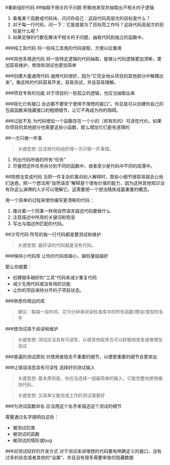#重新组织代码
##抽取不相关的子问题
积极地发现并抽取出不相关的子逻辑

1. 看看某个函数或代码块，问问你自己：这段代码高层次的目标是什么？
2. 对于每一行代码，问一下：它是直接为了目标而工作吗？这段代码高层次的目标是什么呢？
3. 如果足够的行数在解决不相关的子问题，抽取代码到独立的函数中。

###纯工具代码
将一些纯工具类的代码提取，方便以后重用

###其他多用途代码
将一些特定逻辑的代码抽取，能够让代码逻辑更加清晰，更加容易维护，修改和测试也更加简单

###创建大量通用代码
通用代码很好，因为“它完全地从项目的其他部分中解耦出来”。像这样的代码容易开发，容易测试，并且容易理解。

###项目专有的功能
对于项目的一些孤立的逻辑，也应当抽取出来

###简化已有接口
永远都不要安于使用不理想的接口”。你总是可以创建你自己的包装函数来隐藏接口的粗陋细节，让它不再成为你的阻碍。

###过犹不及
为代码增加一个函数存在一个小的（却有形的）可读性代价。如果你项目的其他部分也需要这些小函数，那么增加它们是有道理的

##一次只做一件事

> 关键思想: 应该把代码组织得一次只做一件事情。

1. 列出代码所做的所有“任务”
2. 尽量把这件任务拆分到不同的函数中，或者至少是代码中不同的段落中。


##把想法变成代码
当把一件复杂的事向别人解释时，那些小细节很容易就会让他们迷惑。把一个想法用“自然语言”解释是个很有价值的能力，因为这样其他知识没有你这么渊博的人才可以理解它。这需要把一个想法精炼成最重要的概念。

用一个简单的过程来使你编写更清晰的代码：

1. 像对着一个同事一样用自然语言描述代码要做什么
2. 注意描述中所用的关键词和短语
3. 写出与描述所匹配的代码。

##少写代码
所写的每一行代码都是要测试和维护

> 关键思想: 最好读的代码就是没有代码。

###保持小代码库
让你的代码库越小，越轻量级越好

那么你就要： 

* 创建越多越好的“工具”代码来减少重复代码
* 减少无用代码或没有用的功能
* 让你的项目保持分开的子项目状态。

###熟悉你周边的库
> 建议：每隔一段时间，花15分钟来阅读标准库中的所有函数/模块/类型的名字

###使测试易于阅读和维护
> 关键思想: 测试应当具有可读性，以便其他程序员可以舒服地改变或者增加测试

###普遍的测试原则
对使用者隐去不重要的细节，以便更重要的细节会更突出

###让错误消息具有可读性
选择好的测试输入

> 关键思想: 基本原则是，你应当选择一组最简单的输入，它能完整地使用被测代码。

> 关键思想: 又简单又能完成工作的测试值更好

###为测试函数命名
应当用这个名字来描述这个测试的细节

需要通过名字搞明白这些：

* 被测试的类
* 被测试的函数
* 被测试的情形或bug

###对测试较好的开发方式
对于测试来讲理想的代码要有明确定义的接口，没有过多的状态或者其他的“设置”，并且没有很多需要审查的隐藏数据